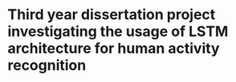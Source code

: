 # Third year dissertation project investigating the usage of LSTM architecture for human activity recognition
